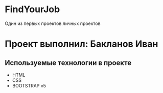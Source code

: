 # FindYourJob
Один из первых проектов личных проектов
# Проект выполнил: Бакланов Иван

## Используемые технологии в проекте
- HTML
- CSS
- BOOTSTRAP v5
